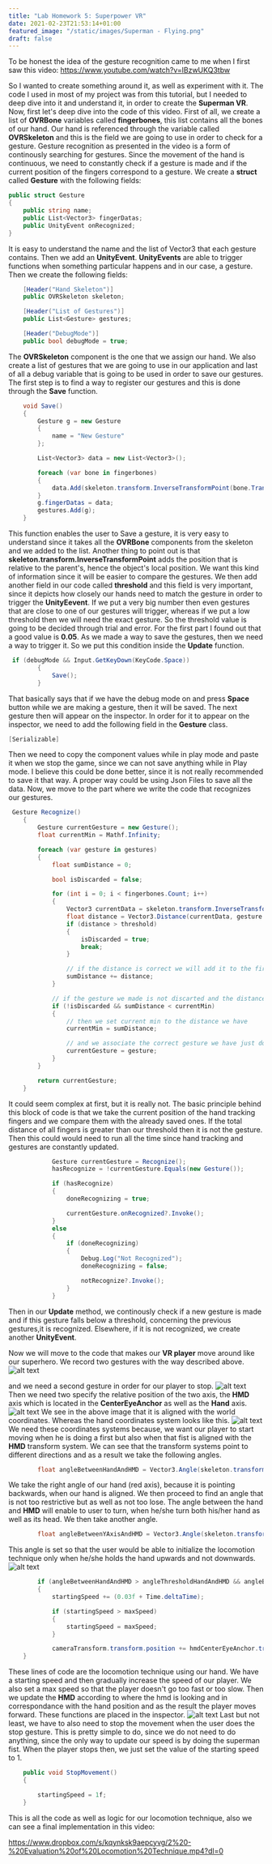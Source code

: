 ```yaml
---
title: "Lab Homework 5: Superpower VR"
date: 2021-02-23T21:53:14+01:00
featured_image: "/static/images/Superman - Flying.png"
draft: false
---
```


To be honest the idea of the gesture recognition came to me when I first saw this video: https://www.youtube.com/watch?v=lBzwUKQ3tbw

So I wanted to create something around it, as well as experiment with it. The code I used in most of my project was from this tutorial, but I needed to deep dive into it and understand it, in order to create the **Superman VR**.
Now, first let's deep dive into the code of this video.
First of all, we create a list of **OVRBone** variables called **fingerbones**, this list contains all the bones of our hand. Our hand is referenced through the variable called **OVRSkeleton** and this is the field we are going to use in order to check for a gesture.
Gesture recognition as presented in the video is a form of continously searching for gestures. Since the movement of the hand is continuous, we need to constantly check if a gesture is made and if the current position of the fingers correspond to a gesture.
We create a **struct** called **Gesture** with the following fields:

```C#
public struct Gesture
{
    public string name;
    public List<Vector3> fingerDatas;
    public UnityEvent onRecognized;
}
```

It is easy to understand the name and the list of Vector3 that each gesture contains. Then we add an **UnityEvent**. **UnityEvents** are able to trigger functions when something particular happens and in our case, a gesture.
Then we create the following fields:

```C#
    [Header("Hand Skeleton")]
    public OVRSkeleton skeleton;

    [Header("List of Gestures")]
    public List<Gesture> gestures;

    [Header("DebugMode")]
    public bool debugMode = true;
```

The **OVRSkeleton** component is the one that we assign our hand. We also create a list of gestures that we are going to use in our application and last of all a debug variable that is going to be used in order to save our gestures.
The first step is to find a way to register our gestures and this is done through the **Save** function.

```C#
    void Save()
    {
        Gesture g = new Gesture
        {
            name = "New Gesture"
        };

        List<Vector3> data = new List<Vector3>();

        foreach (var bone in fingerbones)
        {
            data.Add(skeleton.transform.InverseTransformPoint(bone.Transform.position));
        }
        g.fingerDatas = data;
        gestures.Add(g);
    }
```

This function enables the user to Save a gesture, it is very easy to understand since it takes all the **OVRBone** components from the skeleton and we added to the list. Another thing to point out is that **skeleton.transform.InverseTransformPoint** adds the position that is relative to the parent's, hence the object's local position. We want this kind of information since it will be easier to compare the gestures.
We then add another field in our code called **threshold** and this field is very important, since it depicts how closely our hands need to match the gesture in order to trigger the **UnityEevent**.
If we put a very big number then even gestures that are close to one of our gestures will trigger, whereas if we put a low threshold then we will need the exact gesture. So the threshold value is going to be decided through trial and error. For the first part I found out that a good value is **0.05**.
As we made a way to save the gestures, then we need a way to trigger it. So we put this condition inside the **Update** function.
```C#
 if (debugMode && Input.GetKeyDown(KeyCode.Space))
        {
            Save();
        }
```
That basically says that if we have the debug mode on and press **Space** button while we are making a gesture, then it will be saved. The next gesture then will appear on the inspector. In order for it to appear on the inspector, we need to add the following field in the **Gesture** class.
```C#
[Serializable]
```
Then we need to copy the component values while in play mode and paste it when we stop the game, since we can not save anything while in Play mode.
I believe this could be done better, since it is not really recommended to save it that way. A proper way could be using Json Files to save all the data.
Now, we move to the part where we write the code that recognizes our gestures.
```C#
 Gesture Recognize()
    {
        Gesture currentGesture = new Gesture();
        float currentMin = Mathf.Infinity;

        foreach (var gesture in gestures)
        {
            float sumDistance = 0;

            bool isDiscarded = false;

            for (int i = 0; i < fingerbones.Count; i++)
            {
                Vector3 currentData = skeleton.transform.InverseTransformPoint(fingerbones[i].Transform.position);
                float distance = Vector3.Distance(currentData, gesture.fingerDatas[i]);
                if (distance > threshold)
                {
                    isDiscarded = true;
                    break;
                }

                // if the distance is correct we will add it to the first float we have created
                sumDistance += distance;
            }

            // if the gesture we made is not discarted and the distance of the gesture i minor then then Mathf.inifinty
            if (!isDiscarded && sumDistance < currentMin)
            {
                // then we set current min to the distance we have
                currentMin = sumDistance;

                // and we associate the correct gesture we have just done to the variable we created
                currentGesture = gesture;
            }
        }

        return currentGesture;
    }
```
It could seem complex at first, but it is really not. The basic principle behind this block of code is that we take the current position of the hand tracking fingers and we compare them with the already saved ones. If the total distance of all fingers is greater than our threshold then it is not the gesture.
Then this could would need to run all the time since hand tracking and gestures are constantly updated.
```C#
            Gesture currentGesture = Recognize();
            hasRecognize = !currentGesture.Equals(new Gesture());

            if (hasRecognize)
            {
                doneRecognizing = true;

                currentGesture.onRecognized?.Invoke();
            }
            else
            {
                if (doneRecognizing)
                {
                    Debug.Log("Not Recognized");
                    doneRecognizing = false;

                    notRecognize?.Invoke();
                }
            }
```

Then in our **Update** method, we continously check if a new gesture is made and if this gesture falls below a threshold, concerning the previous gestures,it is recognized.
Elsewhere, if it is not recognized, we create another **UnityEvent**.

Now we will move to the code that makes our **VR player** move around like our superhero. We record two gestures with the way described above.
![alt text](https://raw.githubusercontent.com/petrosKon/Kontrazis/master/static/images/Gesture%20-%20VR%20Superman.png "VR Superman")

and we need a second gesture in order for our player to stop.
![alt text](https://raw.githubusercontent.com/petrosKon/Kontrazis/master/static/images/Gesture%20-%20Stop.png "Stop Gesture")
Then we need two specify the relative position of the two axis, the **HMD** axis which is located in the **CenterEyeAnchor** as well as the **Hand** axis.
![alt text](https://raw.githubusercontent.com/petrosKon/Kontrazis/master/static/images/HMD%20-%20Local%20Transform.png "HMD Local Axis")
We see in the above image that it is aligned with the world coordinates. Whereas the hand coordinates system looks like this.
![alt text](https://raw.githubusercontent.com/petrosKon/Kontrazis/master/static/images/Hand%20-%20Local%20Transform%20Upwards.png "Local hand axis")
We need these coordinates systems because, we want our player to start moving when he is doing a first but also when that fist is aligned with the **HMD** transform system. We can see that the transform systems point to different directions and as a result we take the following angles.
```C#
        float angleBetweenHandAndHMD = Vector3.Angle(skeleton.transform.right, hmdCenterEyeAnchor.transform.forward);
```
We take the right angle of our hand (red axis), because it is pointing backwards, when our hand is aligned. We then proceed to find an angle that is not too restrictive but as well as not too lose. The angle between the hand and **HMD** will enable to user to turn, when he/she turn both his/her hand as well as its head.
We then take another angle.
```C#
        float angleBetweenYAxisAndHMD = Vector3.Angle(skeleton.transform.up, hmdCenterEyeAnchor.transform.up);
```
This angle is set so that the user would be able to initialize the locomotion technique only when he/she holds the hand upwards and not downwards.
![alt text](https://raw.githubusercontent.com/petrosKon/Kontrazis/master/static/images/Hand%20-%20Local%20Transform%20Downwards.png "Hand Backwards")
```C#
        if (angleBetweenHandAndHMD > angleThresholdHandAndHMD && angleBetweenYAxisAndHMD < angleThresholdYAxisAndHMD)
        {
            startingSpeed += (0.03f + Time.deltaTime);

            if (startingSpeed > maxSpeed)
            {
                startingSpeed = maxSpeed;
            }

            cameraTransform.transform.position += hmdCenterEyeAnchor.transform.forward * startingSpeed * Time.deltaTime;
	}
```
These lines of code are the locomotion technique using our hand. We have a starting speed and then gradually increase the speed of our player. We also set a max speed so that the player doesn't go too fast or too slow.
Then we update the **HMD** according to where the hmd is looking and in correspondance with the hand position and as the result the player moves forward.
These functions are placed in the inspector.
![alt text](https://raw.githubusercontent.com/petrosKon/Kontrazis/master/static/images/Inspector%20Gesture%20Recognizer.PNG "Gesture Recognizer")
Last but not least, we have to also need to stop the movement when the user does the stop gesture. This is pretty simple to do, since we do not need to do anything, since the only way to update our speed is by doing the superman fist.
When the player stops then, we just set the value of the starting speed to 1.
```C#
    public void StopMovement()
    {

        startingSpeed = 1f;
    }
```
This is all the code as well as logic for our locomotion technique, also we can see a final implementation in this video:

https://www.dropbox.com/s/kqynksk9aepcyvg/2%20-%20Evaluation%20of%20Locomotion%20Technique.mp4?dl=0